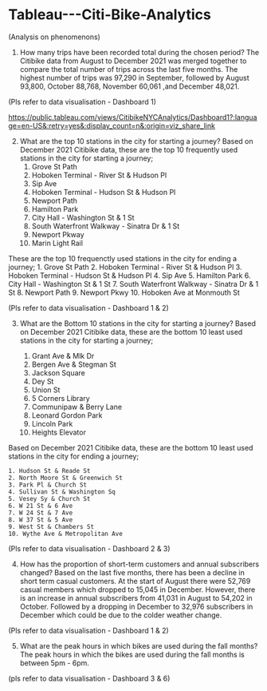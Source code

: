 # Tableau---Citi-Bike-Analytics
(Analysis on phenomenons)

1. How many trips have been recorded total during the chosen period? 
The Citibike data from August to December 2021 was merged together to compare the total number of trips across the last five months.
The highest number of trips was 97,290 in September, followed by August 93,800, October 88,768,  November 60,061 ,and December 48,021.  

(Pls refer to data visualisation - Dashboard 1) 

https://public.tableau.com/views/CitibikeNYCAnalytics/Dashboard1?:language=en-US&:retry=yes&:display_count=n&:origin=viz_share_link 

<div class='tableauPlaceholder' id='viz1644836714882' style='position: relative'><object class='tableauViz'  style='display:none;'><param name='host_url' value='https%3A%2F%2Fpublic.tableau.com%2F' /> <param name='embed_code_version' value='3' /> <param name='site_root' value='' /><param name='name' value='CitibikeNYCAnalytics&#47;Dashboard1' /><param name='tabs' value='no' /><param name='toolbar' value='yes' /><param name='animate_transition' value='yes' /><param name='display_static_image' value='yes' /><param name='display_spinner' value='yes' /><param name='display_overlay' value='yes' /><param name='display_count' value='yes' /><param name='language' value='en-US' /></object></div>                <script type='text/javascript'>                    var divElement = document.getElementById('viz1644836714882');                    var vizElement = divElement.getElementsByTagName('object')[0];                    if ( divElement.offsetWidth > 800 ) { vizElement.style.minWidth='420px';vizElement.style.maxWidth='1150px';vizElement.style.width='100%';vizElement.style.minHeight='587px';vizElement.style.maxHeight='887px';vizElement.style.height=(divElement.offsetWidth*0.75)+'px';} else if ( divElement.offsetWidth > 500 ) { vizElement.style.minWidth='420px';vizElement.style.maxWidth='1150px';vizElement.style.width='100%';vizElement.style.minHeight='587px';vizElement.style.maxHeight='887px';vizElement.style.height=(divElement.offsetWidth*0.75)+'px';} else { vizElement.style.width='100%';vizElement.style.height='1477px';}                     var scriptElement = document.createElement('script');                    scriptElement.src = 'https://public.tableau.com/javascripts/api/viz_v1.js';                    vizElement.parentNode.insertBefore(scriptElement, vizElement);                </script>

2. What are the top 10 stations in the city for starting a journey? 
Based on December 2021 Citibike data, these are the top 10 frequently used stations in the city for starting a journey;
    1. Grove St Path
    2. Hoboken Terminal - River St & Hudson Pl
    3. Sip Ave
    4. Hoboken Terminal - Hudson St & Hudson Pl
    5. Newport Path
    6. Hamilton Park
    7. City Hall - Washington St & 1 St
    8. South Waterfront Walkway - Sinatra Dr & 1 St
    9. Newport Pkway
    10. Marin Light Rail


These are the top 10 frequenctly used stations in the city for ending a journey;
    1. Grove St Path
    2. Hoboken Terminal - River St & Hudson Pl
    3. Hoboken Terminal - Hudson St & Hudson Pl
    4. Sip Ave
    5. Hamilton Park
    6. City Hall - Washington St & 1 St
    7. South Waterfront Walkway - Sinatra Dr & 1 St
    8. Newport Path
    9. Newport Pkwy
    10. Hoboken Ave at Monmouth St

(Pls refer to data visualisation - Dashboard 1 & 2) 

3. What are the Bottom 10 stations in the city for starting a journey?
Based on December 2021 Citibike data, these are the bottom 10 least used stations in the city for starting a journey;

    1. Grant Ave & Mlk Dr
    2. Bergen Ave & Stegman St
    3. Jackson Square
    4. Dey St
    5. Union St
    6. 5 Corners Library
    7. Communipaw & Berry Lane
    8. Leonard Gordon Park
    9. Lincoln Park
    10. Heights Elevator

Based on December 2021 Citibike data, these are the bottom 10 least used stations in the city for ending a journey;

    1. Hudson St & Reade St
    2. North Moore St & Greenwich St
    3. Park Pl & Church St
    4. Sullivan St & Washington Sq
    5. Vesey Sy & Church St
    6. W 21 St & 6 Ave
    7. W 24 St & 7 Ave
    8. W 37 St & 5 Ave
    9. West St & Chambers St
    10. Wythe Ave & Metropolitan Ave

(Pls refer to data visualisation - Dashboard 2 & 3)

4. How has the proportion of short-term customers and annual subscribers changed? 
Based on the last five months, there has been a decline in short term casual customers. At the start of August there were 52,769 casual members which dropped to 15,045 in December. 
However, there is an increase in annual subscribers from 41,031 in August to 54,202 in October. Followed by a dropping in December to 32,976 subscribers in December which could be due to the colder weather change. 

(Pls refer to data visualisation - Dashboard 1 & 2)


5. What are the peak hours in which bikes are used during the fall months? 
The peak hours in which the bikes are used during the fall months is between 5pm - 6pm. 

(pls refer to data visualisation - Dashboard 3 & 6)
